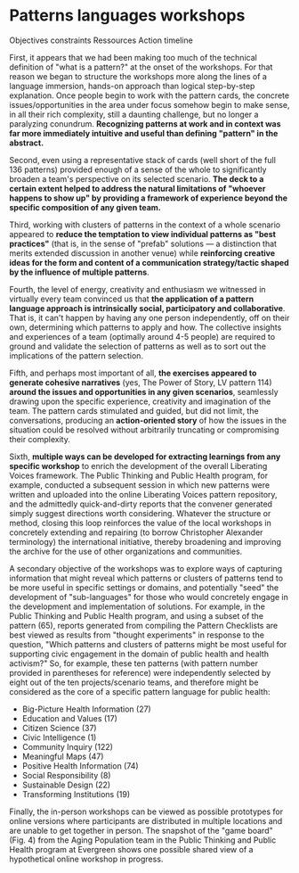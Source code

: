 # Patterns languages workshops  

Objectives constraints Ressources Action timeline   

First, it appears that we had been making too much of the technical definition of "what is a pattern?" at the onset of the workshops. For that reason we began to structure the workshops more along the lines of a language immersion, hands-on approach than logical step-by-step explanation. Once people begin to work with the pattern cards, the concrete issues/opportunities in the area under focus somehow begin to make sense, in all their rich complexity, still a daunting challenge, but no longer a paralyzing conundrum. **Recognizing patterns at work and in context was far more immediately intuitive and useful than defining "pattern" in the abstract.**  

Second, even using a representative stack of cards (well short of the full 136 patterns) provided enough of a sense of the whole to significantly broaden a team's perspective on its selected scenario. **The deck to a certain extent helped to address the natural limitations of "whoever happens to show up" by providing a framework of experience beyond the specific composition of any given team.**  

Third, working with clusters of patterns in the context of a whole scenario appeared to **reduce the temptation to view individual patterns as "best practices"** (that is, in the sense of "prefab" solutions — a distinction that merits extended discussion in another venue) while **reinforcing creative ideas for the form and content of a communication strategy/tactic shaped by the influence of multiple patterns**. 

Fourth, the level of energy, creativity and enthusiasm we witnessed in virtually every team convinced us that **the application of a pattern language approach is intrinsically social, participatory and collaborative**. That is, it can't happen by having any one person independently, off on their own, determining which patterns to apply and how. The collective insights and experiences of a team (optimally around 4-5 people) are required to ground and validate the selection of patterns as well as to sort out the implications of the pattern selection. 

Fifth, and perhaps most important of all, **the exercises appeared to generate cohesive narratives** (yes, The Power of Story, LV pattern 114) **around the issues and opportunities in any given scenarios**, seamlessly drawing upon the specific experience, creativity and imagination of the team. The pattern cards stimulated and guided, but did not limit, the conversations, producing an **action-oriented story** of how the issues in the situation could be resolved without arbitrarily truncating or compromising their complexity. 

Sixth, **multiple ways can be developed for extracting learnings from any specific workshop** to enrich the development of the overall Liberating Voices framework. The Public Thinking and Public Health program, for example, conducted a subsequent session in which new patterns were written and uploaded into the online Liberating Voices pattern repository, and the admittedly quick-and-dirty reports that the convener generated simply suggest directions worth considering. Whatever the structure or method, closing this loop reinforces the value of the local workshops in concretely extending and repairing (to borrow Christopher Alexander terminology) the international initiative, thereby broadening and improving the archive for the use of other organizations and communities.



A secondary objective of the workshops was to explore ways of capturing information that might reveal which patterns
or clusters of patterns tend to be more useful in specific settings or domains, and potentially "seed" the development of "sub-languages" for those who would concretely engage in the development and implementation of solutions. For example, in the Public Thinking and Public Health program, and using a subset of the pattern (65), reports generated from compiling the Pattern Checklists are best viewed as results from "thought experiments" in response to the question, "Which patterns and clusters of patterns might be most useful for supporting civic engagement in the domain of public health and health activism?" So, for example, these ten patterns (with pattern number provided in parentheses for reference) were independently selected by eight out of the ten projects/scenario teams, and therefore might be considered as the core of a specific pattern language for public health:

- Big-Picture Health Information (27)
- Education and Values (17)
- Citizen Science (37)
- Civic Intelligence (1)
- Community Inquiry (122)
- Meaningful Maps (47)
- Positive Health Information (74)
- Social Responsibility (8)
- Sustainable Design (22)
- Transforming Institutions (19)


Finally, the in-person workshops can be viewed as possible prototypes for online versions where participants are
distributed in multiple locations and are unable to get together in person. The snapshot of the "game board" (Fig. 4) from the Aging Population team in the Public Thinking and Public Health program at Evergreen shows one possible shared view of a hypothetical online workshop in progress.


